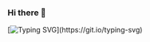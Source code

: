 ### Hi there 👋
[![Typing SVG](https://readme-typing-svg.demolab.com?font=Exo+2&duration=5005&pause=1000&color=A5FF53&background=000000&center=true&vCenter=true&multiline=true&width=500&lines=Hi+my+name+is+Sakur;I+am+23+years+old;I+am+a+hardworking+boy;Having+a+great+Plan;For+my+Future.)](https://git.io/typing-svg)
<!--
**I-K-Sakur/I-K-Sakur** is a ✨ _special_ ✨ repository because its `README.md` (this file) appears on your GitHub profile.

Here are some ideas to get you started:

- 🔭 I’m currently working on ...
- 🌱 I’m currently learning ...
- 👯 I’m looking to collaborate on ...
- 🤔 I’m looking for help with ...
- 💬 Ask me about ...
- 📫 How to reach me: ...
- 😄 Pronouns: ...
- ⚡ Fun fact: ...
-->
